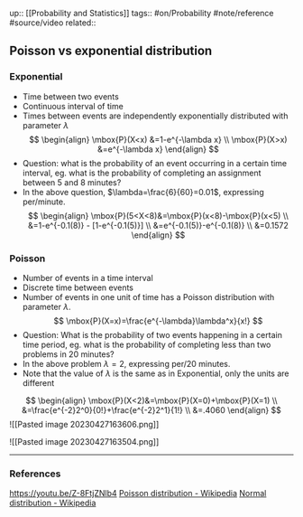 up:: [[Probability and Statistics]]
tags::  #on/Probability #note/reference #source/video 
related:: 

## Poisson vs exponential distribution

### Exponential

- Time between two events
- Continuous interval of time
- Times between events are independently exponentially distributed with parameter $\lambda$
$$
\begin{align}
\mbox{P}(X<x) &=1-e^{-\lambda x} \\
\mbox{P}(X>x) &=e^{-\lambda x}
\end{align}
$$
- Question: what is the probability of an event occurring in a certain time interval, eg. what is the probability of completing an assignment between 5 and 8 minutes?
- In the above question, $\lambda=\frac{6}{60}=0.01$, expressing per/minute.
$$
\begin{align}
\mbox{P}(5<X<8)&=\mbox{P}(x<8)-\mbox{P}(x<5) \\
&=1-e^{-0.1(8)} - [1-e^{-0.1(5)}] \\
&=e^{-0.1(5)}-e^{-0.1(8)} \\
&=0.1572
\end{align}
$$

### Poisson

- Number of events in a time interval
- Discrete time between events
- Number of events in one unit of time has a Poisson distribution with parameter $\lambda$.
$$
\mbox{P}(X=x)=\frac{e^{-\lambda}\lambda^x}{x!}
$$
- Question: What is the probability of two events happening in a certain time period, eg. what is the probability of completing less than two problems in 20 minutes?
- In the above problem $\lambda=2$, expressing per/20 minutes. 
- Note that the value of $\lambda$ is the same as in Exponential, only the units are different

$$
\begin{align}
\mbox{P}(X<2)&=\mbox{P}(X=0)+\mbox{P}(X=1) \\
&=\frac{e^{-2}2^0}{0!}+\frac{e^{-2}2^1}{1!} \\
&=.4060
\end{align}
$$
![[Pasted image 20230427163606.png]]

![[Pasted image 20230427163504.png]]



---

### References
https://youtu.be/Z-8FtjZNlb4
[Poisson distribution - Wikipedia](https://en.wikipedia.org/wiki/Poisson_distribution)
[Normal distribution - Wikipedia](https://en.wikipedia.org/wiki/Normal_distribution)